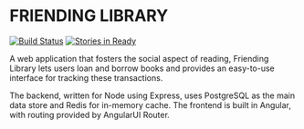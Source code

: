 # FRIENDING LIBRARY

[![Build Status](https://travis-ci.org/davschne/friending-library2.svg?branch=master)](https://travis-ci.org/davschne/friending-library2) [![Stories in Ready](https://badge.waffle.io/davschne/friending-library2.svg?label=ready&title=Ready)](http://waffle.io/davschne/friending-library2)

A web application that fosters the social aspect of reading, Friending Library lets users loan and borrow books and provides an easy-to-use interface for tracking these transactions.

The backend, written for Node using Express, uses PostgreSQL as the main data store and Redis for in-memory cache. The frontend is built in Angular, with routing provided by AngularUI Router.
